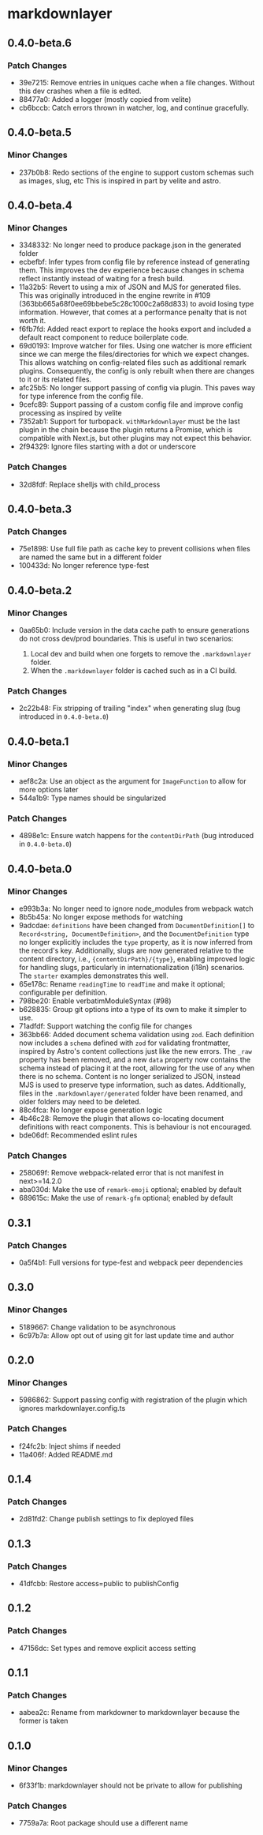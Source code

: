 # markdownlayer

## 0.4.0-beta.6

### Patch Changes

- 39e7215: Remove entries in uniques cache when a file changes.
  Without this dev crashes when a file is edited.
- 88477a0: Added a logger (mostly copied from velite)
- cb6bccb: Catch errors thrown in watcher, log, and continue gracefully.

## 0.4.0-beta.5

### Minor Changes

- 237b0b8: Redo sections of the engine to support custom schemas such as images, slug, etc
  This is inspired in part by velite and astro.

## 0.4.0-beta.4

### Minor Changes

- 3348332: No longer need to produce package.json in the generated folder
- ecbefbf: Infer types from config file by reference instead of generating them.
  This improves the dev experience because changes in schema reflect instantly instead of waiting for a fresh build.
- 11a32b5: Revert to using a mix of JSON and MJS for generated files.
  This was originally introduced in the engine rewrite in #109 (363bb665a68f0ee69bbebe5c28c1000c2a68d833) to avoid losing type information. However, that comes at a performance penalty that is not worth it.
- f6fb7fd: Added react export to replace the hooks export and included a default react component to reduce boilerplate code.
- 69d0193: Improve watcher for files.
  Using one watcher is more efficient since we can merge the files/directories for which we expect changes. This allows watching on config-related files such as additional remark plugins.
  Consequently, the config is only rebuilt when there are changes to it or its related files.
- afc25b5: No longer support passing of config via plugin.
  This paves way for type inference from the config file.
- 9cefc89: Support passing of a custom config file and improve config processing as inspired by velite
- 7352ab1: Support for turbopack.
  `withMarkdownlayer` must be the last plugin in the chain because the plugin returns a Promise, which is compatible with Next.js, but other plugins may not expect this behavior.
- 2f94329: Ignore files starting with a dot or underscore

### Patch Changes

- 32d8fdf: Replace shelljs with child_process

## 0.4.0-beta.3

### Patch Changes

- 75e1898: Use full file path as cache key to prevent collisions when files are named the same but in a different folder
- 100433d: No longer reference type-fest

## 0.4.0-beta.2

### Minor Changes

- 0aa65b0: Include version in the data cache path to ensure generations do not cross dev/prod boundaries. This is useful in two scenarios:

  1. Local dev and build when one forgets to remove the `.markdownlayer` folder.
  2. When the `.markdownlayer` folder is cached such as in a CI build.

### Patch Changes

- 2c22b48: Fix stripping of trailing "index" when generating slug (bug introduced in `0.4.0-beta.0`)

## 0.4.0-beta.1

### Minor Changes

- aef8c2a: Use an object as the argument for `ImageFunction` to allow for more options later
- 544a1b9: Type names should be singularized

### Patch Changes

- 4898e1c: Ensure watch happens for the `contentDirPath` (bug introduced in `0.4.0-beta.0`)

## 0.4.0-beta.0

### Minor Changes

- e993b3a: No longer need to ignore node_modules from webpack watch
- 8b5b45a: No longer expose methods for watching
- 9adcdae: `definitions` have been changed from `DocumentDefinition[]` to `Record<string, DocumentDefinition>`, and the `DocumentDefinition` type no longer explicitly includes the `type` property, as it is now inferred from the record's key. Additionally, slugs are now generated relative to the content directory, i.e., `{contentDirPath}/{type}`, enabling improved logic for handling slugs, particularly in internationalization (i18n) scenarios. The `starter` examples demonstrates this well.
- 65e178c: Rename `readingTime` to `readTime` and make it optional; configurable per definition.
- 798be20: Enable verbatimModuleSyntax (#98)
- b628835: Group git options into a type of its own to make it simpler to use.
- 71adfdf: Support watching the config file for changes
- 363bb66: Added document schema validation using `zod`. Each definition now includes a `schema` defined with `zod` for validating frontmatter, inspired by Astro's content collections just like the new errors. The `_raw` property has been removed, and a new `data` property now contains the schema instead of placing it at the root, allowing for the use of `any` when there is no schema. Content is no longer serialized to JSON, instead MJS is used to preserve type information, such as dates. Additionally, files in the `.markdownlayer/generated` folder have been renamed, and older folders may need to be deleted.
- 88c4fca: No longer expose generation logic
- 4b46c28: Remove the plugin that allows co-locating document definitions with react components.
  This is behaviour is not encouraged.
- bde06df: Recommended eslint rules

### Patch Changes

- 258069f: Remove webpack-related error that is not manifest in next>=14.2.0
- aba030d: Make the use of `remark-emoji` optional; enabled by default
- 689615c: Make the use of `remark-gfm` optional; enabled by default

## 0.3.1

### Patch Changes

- 0a5f4b1: Full versions for type-fest and webpack peer dependencies

## 0.3.0

### Minor Changes

- 5189667: Change validation to be asynchronous
- 6c97b7a: Allow opt out of using git for last update time and author

## 0.2.0

### Minor Changes

- 5986862: Support passing config with registration of the plugin which ignores markdownlayer.config.ts

### Patch Changes

- f24fc2b: Inject shims if needed
- 11a406f: Added README.md

## 0.1.4

### Patch Changes

- 2d81fd2: Change publish settings to fix deployed files

## 0.1.3

### Patch Changes

- 41dfcbb: Restore access=public to publishConfig

## 0.1.2

### Patch Changes

- 47156dc: Set types and remove explicit access setting

## 0.1.1

### Patch Changes

- aabea2c: Rename from markdowner to markdownlayer because the former is taken

## 0.1.0

### Minor Changes

- 6f33f1b: markdownlayer should not be private to allow for publishing

### Patch Changes

- 7759a7a: Root package should use a different name
